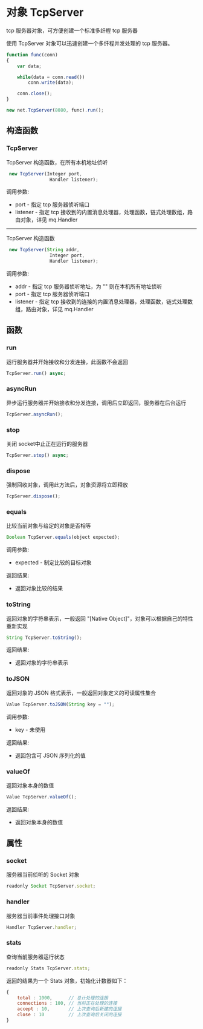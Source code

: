 # 对象 TcpServer
tcp 服务器对象，可方便创建一个标准多纤程 tcp 服务器

使用 TcpServer 对象可以迅速创建一个多纤程并发处理的 tcp 服务器。
```JavaScript
function func(conn)
{
    var data;

    while(data = conn.read())
        conn.write(data);

    conn.close();
}

new net.TcpServer(8080, func).run();
```
## 构造函数
        
### TcpServer
TcpServer 构造函数，在所有本机地址侦听
```JavaScript
 new TcpServer(Integer port,
                Handler listener);
```

调用参数:
* port - 指定 tcp 服务器侦听端口
* listener - 指定 tcp 接收到的内置消息处理器，处理函数，链式处理数组，路由对象，详见 mq.Handler

--------------------------
TcpServer 构造函数
```JavaScript
 new TcpServer(String addr,
                Integer port,
                Handler listener);
```

调用参数:
* addr - 指定 tcp 服务器侦听地址，为 &#34;&#34; 则在本机所有地址侦听
* port - 指定 tcp 服务器侦听端口
* listener - 指定 tcp 接收到的连接的内置消息处理器，处理函数，链式处理数组，路由对象，详见 mq.Handler

## 函数
        
### run
运行服务器并开始接收和分发连接，此函数不会返回
```JavaScript
TcpServer.run() async;
```

### asyncRun
异步运行服务器并开始接收和分发连接，调用后立即返回，服务器在后台运行
```JavaScript
TcpServer.asyncRun();
```

### stop
关闭 socket中止正在运行的服务器
```JavaScript
TcpServer.stop() async;
```

### dispose
强制回收对象，调用此方法后，对象资源将立即释放
```JavaScript
TcpServer.dispose();
```

### equals
比较当前对象与给定的对象是否相等
```JavaScript
Boolean TcpServer.equals(object expected);
```

调用参数:
* expected - 制定比较的目标对象

返回结果:
* 返回对象比较的结果

### toString
返回对象的字符串表示，一般返回 &#34;[Native Object]&#34;，对象可以根据自己的特性重新实现
```JavaScript
String TcpServer.toString();
```

返回结果:
* 返回对象的字符串表示

### toJSON
返回对象的 JSON 格式表示，一般返回对象定义的可读属性集合
```JavaScript
Value TcpServer.toJSON(String key = "");
```

调用参数:
* key - 未使用

返回结果:
* 返回包含可 JSON 序列化的值

### valueOf
返回对象本身的数值
```JavaScript
Value TcpServer.valueOf();
```

返回结果:
* 返回对象本身的数值

## 属性
        
### socket
服务器当前侦听的 Socket 对象
```JavaScript
readonly Socket TcpServer.socket;
```

### handler
服务器当前事件处理接口对象
```JavaScript
Handler TcpServer.handler;
```

### stats
查询当前服务器运行状态
```JavaScript
readonly Stats TcpServer.stats;
```

返回的结果为一个 Stats 对象，初始化计数器如下：
```JavaScript
{
    total : 1000,      // 总计处理的连接
    connections : 100, // 当前正在处理的连接
    accept : 10,       // 上次查询后新建的连接
    close : 10         // 上次查询后关闭的连接
}
```

